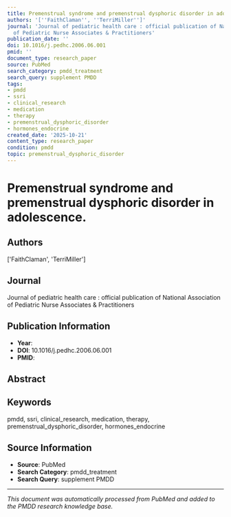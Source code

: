 ```yaml
---
title: Premenstrual syndrome and premenstrual dysphoric disorder in adolescence.
authors: '[''FaithClaman'', ''TerriMiller'']'
journal: 'Journal of pediatric health care : official publication of National Association
  of Pediatric Nurse Associates & Practitioners'
publication_date: ''
doi: 10.1016/j.pedhc.2006.06.001
pmid: ''
document_type: research_paper
source: PubMed
search_category: pmdd_treatment
search_query: supplement PMDD
tags:
- pmdd
- ssri
- clinical_research
- medication
- therapy
- premenstrual_dysphoric_disorder
- hormones_endocrine
created_date: '2025-10-21'
content_type: research_paper
condition: pmdd
topic: premenstrual_dysphoric_disorder
---
```


# Premenstrual syndrome and premenstrual dysphoric disorder in adolescence.

## Authors
['FaithClaman', 'TerriMiller']

## Journal
Journal of pediatric health care : official publication of National Association of Pediatric Nurse Associates & Practitioners

## Publication Information
- **Year**: 
- **DOI**: 10.1016/j.pedhc.2006.06.001
- **PMID**: 

## Abstract


## Keywords
pmdd, ssri, clinical_research, medication, therapy, premenstrual_dysphoric_disorder, hormones_endocrine

## Source Information
- **Source**: PubMed
- **Search Category**: pmdd_treatment
- **Search Query**: supplement PMDD

---
*This document was automatically processed from PubMed and added to the PMDD research knowledge base.*
